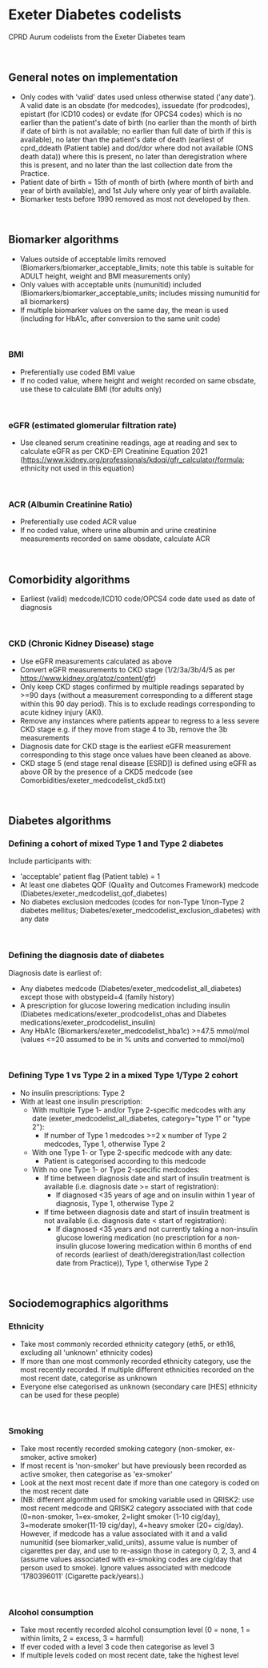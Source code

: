 # Exeter Diabetes codelists
CPRD Aurum codelists from the Exeter Diabetes team

&nbsp;

## General notes on implementation
* Only codes with 'valid' dates used unless otherwise stated ('any date'). A valid date is an obsdate (for medcodes), issuedate (for prodcodes), epistart (for ICD10 codes) or evdate (for OPCS4 codes) which is no earlier than the patient's date of birth (no earlier than the month of birth if date of birth is not available; no earlier than full date of birth if this is available), no later than the patient's date of death (earliest of cprd_ddeath (Patient table) and dod/dor where dod not available (ONS death data)) where this is present, no later than deregistration where this is present, and no later than the last collection date from the Practice.
* Patient date of birth = 15th of month of birth (where month of birth and year of birth available), and 1st July where only year of birth available.
* Biomarker tests before 1990 removed as most not developed by then.

&nbsp;

## Biomarker algorithms
* Values outside of acceptable limits removed (Biomarkers/biomarker_acceptable_limits; note this table is suitable for ADULT height, weight and BMI measurements only)
* Only values with acceptable units (numunitid) included (Biomarkers/biomarker_acceptable_units; includes missing numunitid for all biomarkers)
* If multiple biomarker values on the same day, the mean is used (including for HbA1c, after conversion to the same unit code)

&nbsp;

### BMI
* Preferentially use coded BMI value
* If no coded value, where height and weight recorded on same obsdate, use these to calculate BMI (for adults only)

&nbsp;

### eGFR (estimated glomerular filtration rate)
* Use cleaned serum creatinine readings, age at reading and sex to calculate eGFR as per CKD-EPI Creatinine Equation 2021 (https://www.kidney.org/professionals/kdoqi/gfr_calculator/formula; ethnicity not used in this equation)

&nbsp;

### ACR (Albumin Creatinine Ratio)
* Preferentially use coded ACR value
* If no coded value, where urine albumin and urine creatinine measurements recorded on same obsdate, calculate ACR

&nbsp;

## Comorbidity algorithms
* Earliest (valid) medcode/ICD10 code/OPCS4 code date used as date of diagnosis

&nbsp;

### CKD (Chronic Kidney Disease) stage
* Use eGFR measurements calculated as above
* Convert eGFR measurements to CKD stage (1/2/3a/3b/4/5 as per https://www.kidney.org/atoz/content/gfr)
* Only keep CKD stages confirmed by multiple readings separated by >=90 days (without a measurement corresponding to a different stage within this 90 day period). This is to exclude readings corresponding to acute kidney injury (AKI).
* Remove any instances where patients appear to regress to a less severe CKD stage e.g. if they move from stage 4 to 3b, remove the 3b measurements
* Diagnosis date for CKD stage is the earliest eGFR measurement corresponding to this stage once values have been cleaned as above.
* CKD stage 5 (end stage renal disease [ESRD]) is defined using eGFR as above OR by the presence of a CKD5 medcode (see Comorbidities/exeter_medcodelist_ckd5.txt)

&nbsp;

## Diabetes algorithms

### Defining a cohort of mixed Type 1 and Type 2 diabetes
Include participants with:
* 'acceptable' patient flag (Patient table) = 1
* At least one diabetes QOF (Quality and Outcomes Framework) medcode (Diabetes/exeter_medcodelist_qof_diabetes)
* No diabetes exclusion medcodes (codes for non-Type 1/non-Type 2 diabetes mellitus; Diabetes/exeter_medcodelist_exclusion_diabetes) with any date

&nbsp;

### Defining the diagnosis date of diabetes
Diagnosis date is earliest of:
* Any diabetes medcode (Diabetes/exeter_medcodelist_all_diabetes) except those with obstypeid=4 (family history)
* A prescription for glucose lowering medication including insulin (Diabetes medications/exeter_prodcodelist_ohas and Diabetes medications/exeter_prodcodelist_insulin)
* Any HbA1c (Biomarkers/exeter_medcodelist_hba1c) >=47.5 mmol/mol (values <=20 assumed to be in % units and converted to mmol/mol)


&nbsp;

### Defining Type 1 vs Type 2 in a mixed Type 1/Type 2 cohort
* No insulin prescriptions: Type 2
* With at least one insulin prescription:
  * With multiple Type 1- and/or Type 2-specific medcodes with any date (exeter_medcodelist_all_diabetes, category="type 1" or "type 2"):
    * If number of Type 1 medcodes >=2 x number of Type 2 medcodes, Type 1, otherwise Type 2
  * With one Type 1- or Type 2-specific medcode with any date:
    * Patient is categorised according to this medcode
  * With no one Type 1- or Type 2-specific medcodes:
    * If time between diagnosis date and start of insulin treatment is available (i.e. diagnosis date >= start of registration):
      * If diagnosed <35 years of age and on insulin within 1 year of diagnosis, Type 1, otherwise Type 2
    * If time between diagnosis date and start of insulin treatment is not available (i.e. diagnosis date < start of registration):
      * If diagnosed <35 years and not currently taking a non-insulin glucose lowering medication (no prescription for a non-insulin glucose lowering medication within 6 months of end of records (earliest of death/deregistration/last collection date from Practice)), Type 1, otherwise Type 2
      
&nbsp;

## Sociodemographics algorithms

### Ethnicity
* Take most commonly recorded ethnicity category (eth5, or eth16, excluding all 'unknown' ethnicity codes)
* If more than one most commonly recorded ethnicity category, use the most recently recorded. If multiple different ethnicities recorded on the most recent date, categorise as unknown
* Everyone else categorised as unknown (secondary care [HES] ethnicity can be used for these people)

&nbsp;

### Smoking
* Take most recently recorded smoking category (non-smoker, ex-smoker, active smoker)
* If most recent is 'non-smoker' but have previously been recorded as active smoker, then categorise as 'ex-smoker'
* Look at the next most recent date if more than one category is coded on the most recent date
* (NB: different algorithm used for smoking variable used in QRISK2: use most recent medcode and QRISK2 category associated with that code (0=non-smoker, 1=ex-smoker, 2=light smoker (1-10 cig/day), 3=moderate smoker(11-19 cig/day), 4=heavy smoker (20+ cig/day). However, if medcode has a value associated with it and a valid numunitid (see biomarker_valid_units), assume value is number of cigarettes per day, and use to re-assign those in category 0, 2, 3, and 4 (assume values associated with ex-smoking codes are cig/day that person used to smoke). Ignore values associated with medcode '1780396011' (Cigarette pack/years).)

&nbsp;

### Alcohol consumption
* Take most recently recorded alcohol consumption level (0 = none, 1 = within limits, 2 = excess, 3 = harmful)
* If ever coded with a level 3 code then categorise as level 3
* If multiple levels coded on most recent date, take the highest level

&nbsp;


